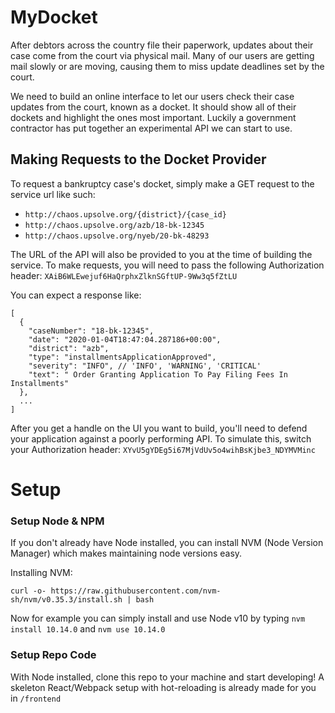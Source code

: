 # MyDocket

After debtors across the country file their paperwork, updates about their case come from the court via physical mail. Many of our users are getting mail slowly or are moving, causing them to miss update deadlines set by the court.

We need to build an online interface to let our users check their case updates from the court, known as a docket. It should show all of their dockets and highlight the ones most important. Luckily a government contractor has put together an experimental API we can start to use.

## Making Requests to the Docket Provider

To request a bankruptcy case's docket, simply make a GET request to the service url like such:

- `http://chaos.upsolve.org/{district}/{case_id}`
- `http://chaos.upsolve.org/azb/18-bk-12345`
- `http://chaos.upsolve.org/nyeb/20-bk-48293`

The URL of the API will also be provided to you at the time of building the service. To make requests, you will need to pass the following Authorization header: `XAiB6WLEwejuf6HaQrphxZlknSGftUP-9Ww3q5fZtLU`

You can expect a response like:

```
[
  {
    "caseNumber": "18-bk-12345",
    "date": "2020-01-04T18:47:04.287186+00:00",
    "district": "azb",
    "type": "installmentsApplicationApproved",
    "severity": "INFO", // 'INFO', 'WARNING', 'CRITICAL'
    "text": " Order Granting Application To Pay Filing Fees In Installments"
  },
  ...
]
```

After you get a handle on the UI you want to build, you'll need to defend your application against a poorly performing API. To simulate this, switch your Authorization header: `XYvU5gYDEg5i67MjVdUv5o4wihBsKjbe3_NDYMVMinc`

# Setup

### Setup Node & NPM

If you don't already have Node installed, you can install NVM (Node Version Manager) which makes maintaining node versions easy.

Installing NVM:
```
curl -o- https://raw.githubusercontent.com/nvm-sh/nvm/v0.35.3/install.sh | bash
```

Now for example you can simply install and use Node v10 by typing `nvm install 10.14.0` and `nvm use 10.14.0`

### Setup Repo Code

With Node installed, clone this repo to your machine and start developing! A skeleton React/Webpack setup with hot-reloading is already made for you in `/frontend`